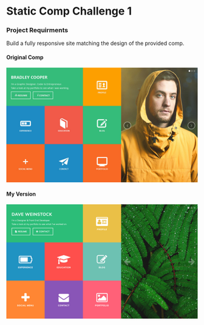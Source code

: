 # Static Comp Challenge 1

### Project Requirments
Build a fully responsive site matching the design of the provided comp.

#### Original Comp
![Original Comp](https://raw.githubusercontent.com/dstock48/dw-comp-challenge-1/master/images/original-comp.jpg)

#### My Version
![My Version](https://raw.githubusercontent.com/dstock48/dw-comp-challenge-1/master/images/my-version.jpg)
